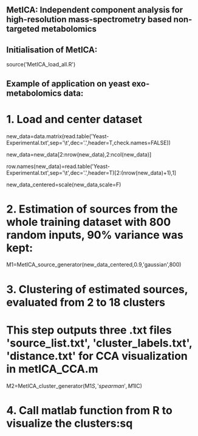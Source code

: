 
## MetICA: Independent component analysis for high-resolution mass-spectrometry based non-targeted metabolomics

## Initialisation of MetICA:

source('MetICA_load_all.R')

## Example of application on yeast exo-metabolomics data:

# 1. Load and center dataset

new_data=data.matrix(read.table('Yeast-Experimental.txt',sep='\t',dec='.',header=T,check.names=FALSE))

new_data=new_data[2:nrow(new_data),2:ncol(new_data)]

row.names(new_data)=read.table('Yeast-Experimental.txt',sep='\t',dec='.',header=T)[2:(nrow(new_data)+1),1]

new_data_centered=scale(new_data,scale=F)

# 2. Estimation of sources from the whole training dataset with 800 random inputs, 90% variance was kept:

M1=MetICA_source_generator(new_data_centered,0.9,'gaussian',800) 

# 3. Clustering of estimated sources, evaluated from 2 to 18 clusters
# This step outputs three .txt files 'source_list.txt', 'cluster_labels.txt', 'distance.txt' for CCA visualization in metICA_CCA.m

M2=MetICA_cluster_generator(M1$S,'spearman',M1$IC)

# 4. Call matlab function from R to visualize the clusters:sq







